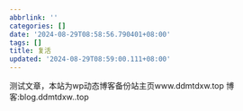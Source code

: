 ```yaml
---
abbrlink: ''
categories: []
date: '2024-08-29T08:58:56.790401+08:00'
tags: []
title: 复活
updated: '2024-08-29T08:59:00.111+08:00'
---
```

测试文章，本站为wp动态博客备份站主页www.ddmtdxw.top 博客:blog.ddmtdxw..top
